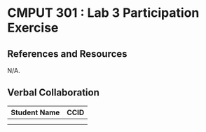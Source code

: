 # CMPUT 301 : Lab 3 Participation Exercise

## References and Resources

N/A.

## Verbal Collaboration

| Student Name | CCID      |
| ------------ | --------- |
|              |           |
|              |           |
